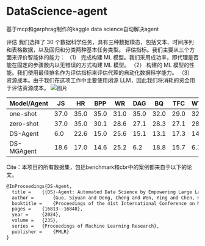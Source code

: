 # DataScience-agent
基于mcp和garphrag制作的kaggle data science自动解决agent





评估
我们选择了 30 个数据科学任务，具有三种数据模态，包括文本、时间序列和表格数据，以及回归和分类两种基本任务类型。
评估指标。我们主要从三个方面来评价智能体的能力：
（1） 完成构建 ML 模型。我们采用成功率，即代理是否能在固定的步骤数内以无错误的方式构建 ML 模型。
（2） 构建的 ML 模型的性能。我们使用最佳排名作为评估指标来评估代理的自动化数据科学能力。
（3） 资源成本。由于我们在这项工作中主要使用闭源 LLM，因此我们将消耗的资金用于评估资源成本。
![图片](https://github.com/user-attachments/assets/f8e338ab-9d60-4352-944d-496126331db1)


| Model/Agent       | JS  | HR  | BPP | WR  | DAG | BQ  | TFC | WTH | ELE | SRC | UGL | HB  | CA  | CS  | MH  | SS  | CO  | SD  | Avg |
|-------------------|-----|-----|-----|-----|-----|-----|-----|-----|-----|-----|-----|-----|-----|-----|-----|-----|-----|-----|-----|
| one-shot          | 37.0| 35.0| 35.0| 31.0| 35.0| 32.0| 29.0| 32.0| 30.0| 44.0| 54.0| 46.0| 73.1| 66.6| 65.8| 63.6| 33.7| 72.0| 45.3|
| zero-shot         | 37.0| 35.0| 30.1| 28.6| 27.1| 28.3| 27.1| 28.1| 28.1| 33.1| 48.4| 24.1| 29.0| 35.0| 28.8| 35.7| 25.2| 42.3| 30.8|
| DS-Agent          | 6.0 | 22.6| 15.0| 25.6| 15.1| 13.1| 17.3| 14.4| 14.4| 20.0| 13.0| 23.0| 29.0| 19.3| 7.6 | 2.0 | 37.0| 19.5| 17.1|
| DS-MGAgent        | 18.6| 17.0| 14.6| 25.2| 6.2 | 18.8| 15.7| 6.3 | 8.1 | 20.0| 11.4| 21.2| 19.0| 32.6| 14.5| 8.2 | 13.0| 12.4| 12.7|




Cite：本项目的所有数据集，包括benchmark和cbr中的案例都来自于以下的论文。
```md
@InProceedings{DS-Agent,
  title = 	 {{DS}-Agent: Automated Data Science by Empowering Large Language Models with Case-Based Reasoning},
  author =       {Guo, Siyuan and Deng, Cheng and Wen, Ying and Chen, Hechang and Chang, Yi and Wang, Jun},
  booktitle = 	 {Proceedings of the 41st International Conference on Machine Learning},
  pages = 	 {16813--16848},
  year = 	 {2024},
  volume = 	 {235},
  series = 	 {Proceedings of Machine Learning Research},
  publisher =    {PMLR}
}
```
